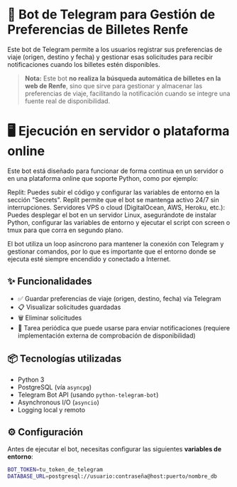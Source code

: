 # 🚆 Bot de Telegram para Gestión de Preferencias de Billetes Renfe

Este bot de Telegram permite a los usuarios registrar sus preferencias de viaje (origen, destino y fecha) y gestionar esas 
solicitudes para recibir notificaciones cuando los billetes estén disponibles.  

> **Nota:** Este bot **no realiza la búsqueda automática de billetes en la web de Renfe**, sino que sirve para gestionar y
            almacenar las preferencias de viaje, facilitando la notificación cuando se integre una fuente real de disponibilidad.

# 🖥️ Ejecución en servidor o plataforma online
Este bot está diseñado para funcionar de forma continua en un servidor o en una plataforma online que soporte Python, como por 
ejemplo:

Replit: Puedes subir el código y configurar las variables de entorno en la sección "Secrets". Replit permite que el bot se mantenga 
activo 24/7 sin interrupciones.
Servidores VPS o cloud (DigitalOcean, AWS, Heroku, etc.): Puedes desplegar el bot en un servidor Linux, asegurándote de instalar 
Python, configurar las variables de entorno y ejecutar el script con screen o tmux para que corra en segundo plano.

El bot utiliza un loop asíncrono para mantener la conexión con Telegram y gestionar comandos, por lo que es importante que el entorno donde se ejecuta esté siempre encendido y conectado a Internet.

## ✨ Funcionalidades

- ✅ Guardar preferencias de viaje (origen, destino, fecha) vía Telegram  
- 📋 Visualizar solicitudes guardadas  
- 🗑 Eliminar solicitudes  
- 🔄 Tarea periódica que puede usarse para enviar notificaciones (requiere implementación externa de comprobación de disponibilidad)

## 📦 Tecnologías utilizadas

- Python 3  
- PostgreSQL (vía `asyncpg`)  
- Telegram Bot API (usando `python-telegram-bot`)  
- Asynchronous I/O (`asyncio`)  
- Logging local y remoto  

## ⚙️ Configuración

Antes de ejecutar el bot, necesitas configurar las siguientes **variables de entorno**:

```bash
BOT_TOKEN=tu_token_de_telegram
DATABASE_URL=postgresql://usuario:contraseña@host:puerto/nombre_db
